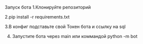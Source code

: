 Запуск бота
1.Клонируйте репозиторий

2.pip install -r requirements.txt

3.В конфиг подставьте свой Токен бота и ссылку на sql

4. Запустите бота через main или коммандой python -m bot

